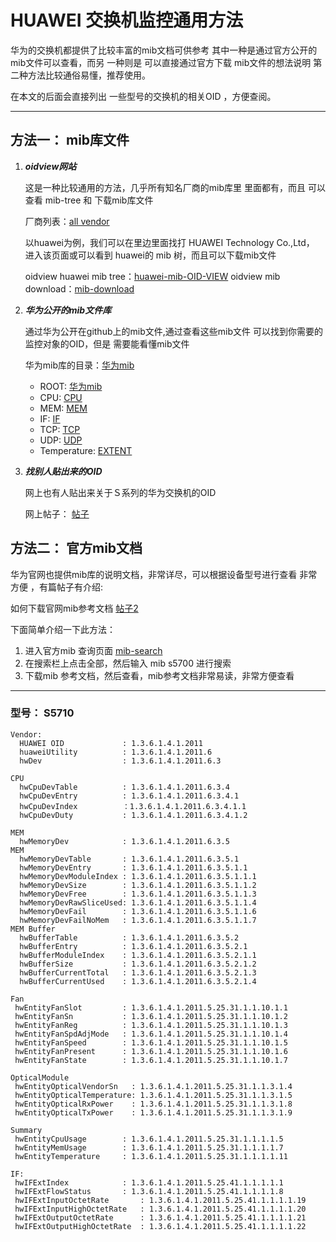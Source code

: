 # HUAWEI 交换机监控通用方法

华为的交换机都提供了比较丰富的mib文档可供参考
其中一种是通过官方公开的mib文件可以查看，而另
一种则是 可以直接通过官方下载 mib文件的想法说明
第二种方法比较通俗易懂，推荐使用。

在本文的后面会直接列出 一些型号的交换机的相关OID
，方便查阅。

* * *

## 方法一： mib库文件

1.  ***oidview网站***

    这是一种比较通用的方法，几乎所有知名厂商的mib库里
    里面都有，而且 可以查看 mib-tree 和 下载mib库文件
    
    厂商列表：[all vendor](http://www.oidview.com/mibs/detail.html)
    
    以huawei为例，我们可以在里边里面找打 HUAWEI Technology Co.,Ltd，
    进入该页面或可以看到 huawei的 mib 树，而且可以下载mib文件
    
    oidview huawei mib tree：[huawei-mib-OID-VIEW](http://www.oidview.com/mibs/2011/HUAWEI-MIB.html)
    oidview  mib download：[mib-download](http://www.oidview.net/tools/index.html)

2. ***华为公开的mib文件库***

    通过华为公开在github上的mib文件,通过查看这些mib文件
    可以找到你需要的监控对象的OID，但是 需要能看懂mib文件
    
    华为mib库的目录：[华为mib](https://github.com/stackforge/compass-core/tree/master/mibs)
      * ROOT: [华为mib](https://github.com/stackforge/compass-core/tree/master/mibs)
      * CPU: [CPU](https://github.com/stackforge/compass-core/blob/master/mibs/HUAWEI-CPU-MIB.mib)
      * MEM: [MEM](https://github.com/stackforge/compass-core/blob/master/mibs/HUAWEI-MEMORY-MIB.mib)
      * IF:  [IF](https://github.com/stackforge/compass-core/blob/master/mibs/HUAWEI-IF-EXT-MIB.mib)
      * TCP: [TCP](https://github.com/stackforge/compass-core/blob/master/mibs/TCP-MIB.mib)
      * UDP: [UDP](https://github.com/stackforge/compass-core/blob/master/mibs/UDP-MIB.mib)
      * Temperature: [EXTENT](https://github.com/stackforge/compass-core/blob/master/mibs/HUAWEI-ENTITY-EXTENT-MIB.mib)

3. ***找别人贴出来的OID*** 
    
    网上也有人贴出来关于Ｓ系列的华为交换机的OID
    
    网上帖子： [帖子](http://support.huawei.com/ecommunity/bbs/10243823.html)



## 方法二： 官方mib文档

华为官网也提供mib库的说明文档，非常详尽，可以根据设备型号进行查看 非常方便
，有篇帖子有介绍:

如何下载官网mib参考文档 [帖子2](http://support.huawei.com/ecommunity/bbs/10245735.html)

下面简单介绍一下此方法：
  1. 进入官方mib 查询页面 [mib-search](http://support.huawei.com/enterprise/news?lang=zh#idAbsPath=0301_10001%7C1382082906220&ot=clk&pid=1382082906220&t=923&type=0301)
  2. 在搜索栏上点击全部，然后输入 mib s5700 进行搜索
  3. 下载mib 参考文档，然后查看，mib参考文档非常易读，非常方便查看
  
* * * 

### 型号： S5710

```
Vendor:
  HUAWEI OID             : 1.3.6.1.4.1.2011
  huaweiUtility          : 1.3.6.1.4.1.2011.6
  hwDev                  : 1.3.6.1.4.1.2011.6.3

CPU
  hwCpuDevTable          : 1.3.6.1.4.1.2011.6.3.4
  hwCpuDevEntry          : 1.3.6.1.4.1.2011.6.3.4.1
  hwCpuDevIndex          ：1.3.6.1.4.1.2011.6.3.4.1.1
  hwCpuDevDuty           : 1.3.6.1.4.1.2011.6.3.4.1.2

MEM
  hwMemoryDev            : 1.3.6.1.4.1.2011.6.3.5
MEM
  hwMemoryDevTable       : 1.3.6.1.4.1.2011.6.3.5.1
  hwMemoryDevEntry       : 1.3.6.1.4.1.2011.6.3.5.1.1
  hwMemoryDevModuleIndex : 1.3.6.1.4.1.2011.6.3.5.1.1.1
  hwMemoryDevSize        : 1.3.6.1.4.1.2011.6.3.5.1.1.2
  hwMemoryDevFree        : 1.3.6.1.4.1.2011.6.3.5.1.1.3
  hwMemoryDevRawSliceUsed: 1.3.6.1.4.1.2011.6.3.5.1.1.4
  hwMemoryDevFail        : 1.3.6.1.4.1.2011.6.3.5.1.1.6
  hwMemoryDevFailNoMem   : 1.3.6.1.4.1.2011.6.3.5.1.1.7
MEM Buffer
  hwBufferTable          : 1.3.6.1.4.1.2011.6.3.5.2
  hwBufferEntry          : 1.3.6.1.4.1.2011.6.3.5.2.1
  hwBufferModuleIndex    : 1.3.6.1.4.1.2011.6.3.5.2.1.1
  hwBufferSize           : 1.3.6.1.4.1.2011.6.3.5.2.1.2
  hwBufferCurrentTotal   : 1.3.6.1.4.1.2011.6.3.5.2.1.3
  hwBufferCurrentUsed    : 1.3.6.1.4.1.2011.6.3.5.2.1.4

Fan
 hwEntityFanSlot         : 1.3.6.1.4.1.2011.5.25.31.1.1.10.1.1
 hwEntityFanSn           : 1.3.6.1.4.1.2011.5.25.31.1.1.10.1.2
 hwEntityFanReg          : 1.3.6.1.4.1.2011.5.25.31.1.1.10.1.3
 hwEntityFanSpdAdjMode   : 1.3.6.1.4.1.2011.5.25.31.1.1.10.1.4
 hwEntityFanSpeed        : 1.3.6.1.4.1.2011.5.25.31.1.1.10.1.5
 hwEntityFanPresent      : 1.3.6.1.4.1.2011.5.25.31.1.1.10.1.6
 hwEntityFanState        : 1.3.6.1.4.1.2011.5.25.31.1.1.10.1.7
 
OpticalModule
 hwEntityOpticalVendorSn   : 1.3.6.1.4.1.2011.5.25.31.1.1.3.1.4
 hwEntityOpticalTemperature: 1.3.6.1.4.1.2011.5.25.31.1.1.3.1.5
 hwEntityOpticalRxPower    : 1.3.6.1.4.1.2011.5.25.31.1.1.3.1.8
 hwEntityOpticalTxPower    : 1.3.6.1.4.1.2011.5.25.31.1.1.3.1.9
 
Summary
 hwEntityCpuUsage        : 1.3.6.1.4.1.2011.5.25.31.1.1.1.1.5
 hwEntityMemUsage        : 1.3.6.1.4.1.2011.5.25.31.1.1.1.1.7
 hwEntityTemperature     : 1.3.6.1.4.1.2011.5.25.31.1.1.1.1.11

IF:
 hwIFExtIndex            : 1.3.6.1.4.1.2011.5.25.41.1.1.1.1.1
 hwIFExtFlowStatus       : 1.3.6.1.4.1.2011.5.25.41.1.1.1.1.8
 hwIFExtInputOctetRate       : 1.3.6.1.4.1.2011.5.25.41.1.1.1.1.19
 hwIFExtInputHighOctetRate   : 1.3.6.1.4.1.2011.5.25.41.1.1.1.1.20
 hwIFExtOutputOctetRate      : 1.3.6.1.4.1.2011.5.25.41.1.1.1.1.21
 hwIFExtOutputHighOctetRate  : 1.3.6.1.4.1.2011.5.25.41.1.1.1.1.22



```